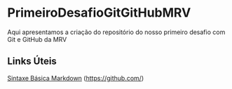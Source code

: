 # PrimeiroDesafioGitGitHubMRV
Aqui apresentamos a criação do repositório do nosso primeiro desafio com Git e GitHub da MRV 
## Links Úteis
[Sintaxe Básica Markdown](https://www.markdownguide.org/)
(https://github.com/)

